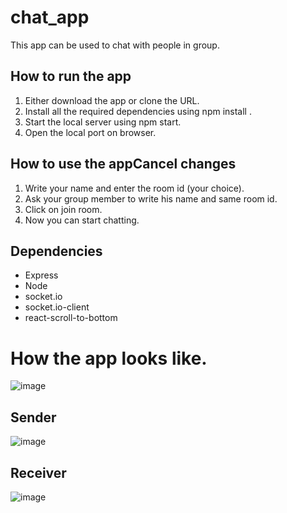 # chat_app
This app can be used to chat with people in group.

## How to run the app
1. Either download the app or clone the URL.
2. Install all the required dependencies using npm install .
3. Start the local server using npm start.
4. Open the local port on browser.

## How to use the appCancel changes
1. Write your name and enter the room id (your choice).
2. Ask your group member to write his name and same room id.
3. Click on join room.
4. Now you can start chatting.

## Dependencies
 - Express
 - Node
 - socket.io
 - socket.io-client
 - react-scroll-to-bottom

# How the app looks like.

![image](https://user-images.githubusercontent.com/67832437/179364512-107e513f-a1ba-4d5c-8366-d2e602784e09.png)


## Sender


![image](https://user-images.githubusercontent.com/67832437/179364657-cd1b022c-cb80-4ea3-8d4e-53812e05c6a9.png)

## Receiver


![image](https://user-images.githubusercontent.com/67832437/179364694-48b4dc2d-0a6b-40cd-bbe6-975fe3cb9902.png)

